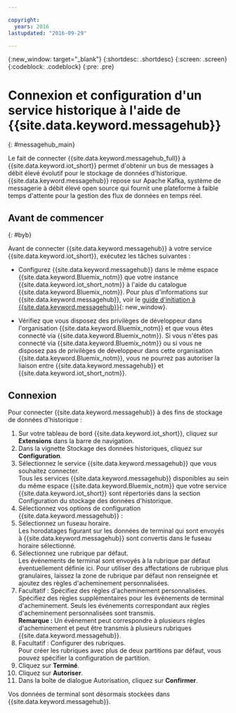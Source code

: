 ```yaml
---

copyright:
  years: 2016
lastupdated: "2016-09-29"

---
```


{:new_window: target="\_blank"}
{:shortdesc: .shortdesc}
{:screen: .screen}
{:codeblock: .codeblock}
{:pre: .pre}

# Connexion et configuration d'un service historique à l'aide de {{site.data.keyword.messagehub}}  
{: #messagehub_main}

Le fait de connecter {{site.data.keyword.messagehub_full}} à {{site.data.keyword.iot_short}} permet d'obtenir un bus de messages à débit élevé évolutif pour le stockage de données d'historique. {{site.data.keyword.messagehub}} repose sur Apache Kafka, système de messagerie à débit élevé open source qui fournit une plateforme à faible temps d'attente pour la gestion des flux de données en temps réel.

## Avant de commencer  
{: #byb}

Avant de connecter {{site.data.keyword.messagehub}} à votre service {{site.data.keyword.iot_short}}, exécutez les tâches suivantes :

- Configurez {{site.data.keyword.messagehub}} dans le même espace {{site.data.keyword.Bluemix_notm}} que votre instance {{site.data.keyword.iot_short_notm}} à l'aide du catalogue {{site.data.keyword.Bluemix_notm}}. Pour plus d'informations sur {{site.data.keyword.messagehub}}, voir le [guide d'initiation à {{site.data.keyword.messagehub}}](https://console.{DomainName}/docs/services/MessageHub/index.html){: new_window}.

- Vérifiez que vous disposez des privilèges de développeur dans l'organisation {{site.data.keyword.Bluemix_notm}} et que vous êtes connecté via {{site.data.keyword.Bluemix_notm}}. Si vous n'êtes pas connecté via {{site.data.keyword.Bluemix_notm}} ou si vous ne disposez pas de privilèges de développeur dans cette organisation {{site.data.keyword.Bluemix_notm}},  vous ne pourrez pas autoriser la liaison entre {{site.data.keyword.messagehub}} et {{site.data.keyword.iot_short_notm}}.

## Connexion

Pour connecter {{site.data.keyword.messagehub}} à des fins de stockage de données d'historique :

1. Sur votre tableau de bord {{site.data.keyword.iot_short}}, cliquez sur **Extensions** dans la barre de navigation.
2. Dans la vignette Stockage des données historiques, cliquez sur **Configuration**.
4. Sélectionnez le service {{site.data.keyword.messagehub}} que vous souhaitez connecter.  
Tous les services {{site.data.keyword.messagehub}} disponibles au sein du même espace {{site.data.keyword.Bluemix_notm}} que votre service {{site.data.keyword.iot_short}} sont répertoriés dans la section Configuration du stockage des données d'historique.
5. Sélectionnez vos options de configuration {{site.data.keyword.messagehub}} :
 1. Sélectionnez un fuseau horaire.  
 Les horodatages figurant sur les données de terminal qui sont envoyés à {{site.data.keyword.messagehub}} sont convertis dans le fuseau horaire sélectionné.
 2. Sélectionnez une rubrique par défaut.  
 Les événements de terminal sont envoyés à la rubrique par défaut éventuellement définie ici. Pour utiliser des affectations de rubrique plus granulaires, laissez la zone de rubrique par défaut non renseignée et ajoutez des règles d'acheminement personnalisées.
 3. Facultatif : Spécifiez des règles d'acheminement personnalisées.  
 Spécifiez des règles supplémentaires pour les événements de terminal d'acheminement. Seuls les événements correspondant aux règles d'acheminement personnalisées sont transmis.  
 **Remarque :** Un événement peut correspondre à plusieurs règles d'acheminement et peut être transmis à plusieurs rubriques {{site.data.keyword.messagehub}}.
 4. Facultatif : Configurer des rubriques.  
 Pour créer les rubriques avec plus de deux partitions par défaut, vous pouvez spécifier la configuration de partition.
 5. Cliquez sur **Terminé**.
5. Cliquez sur **Autoriser**.
6. Dans la boîte de dialogue Autorisation, cliquez sur **Confirmer**.

Vos données de terminal sont désormais stockées dans {{site.data.keyword.messagehub}}.
